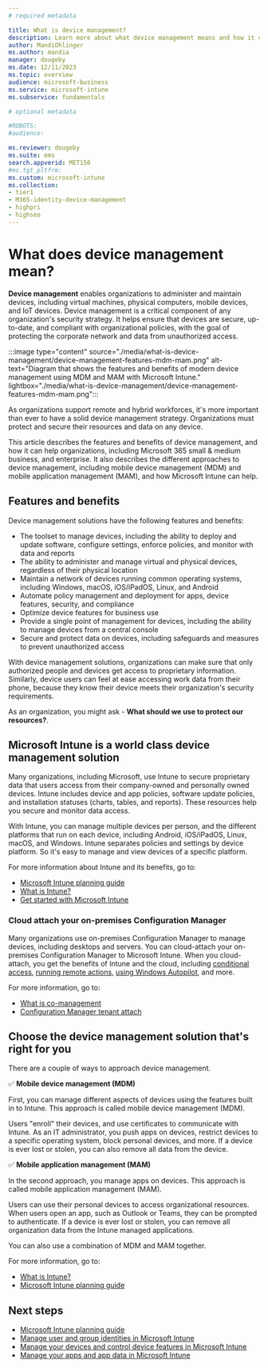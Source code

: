 ```yaml
---
# required metadata

title: What is device management?
description: Learn more about what device management means and how it can help organizations, including Microsoft 365 small & medium business, and enterprise. See a list of features and benefits, including mobile device management (MDM) and mobile application management (MAM), and learn about Microsoft Intune.
author: MandiOhlinger
ms.author: mandia 
manager: dougeby 
ms.date: 12/11/2023
ms.topic: overview 
audience: microsoft-business
ms.service: microsoft-intune
ms.subservice: fundamentals

# optional metadata

#ROBOTS:
#audience:

ms.reviewer: dougeby
ms.suite: ems
search.appverid: MET150
#ms.tgt_pltfrm:
ms.custom: microsoft-intune
ms.collection:
- tier1
- M365-identity-device-management
- highpri
- highseo
---
```


# What does device management mean?

**Device management** enables organizations to administer and maintain devices, including virtual machines, physical computers, mobile devices, and IoT devices. Device management is a critical component of any organization's security strategy. It helps ensure that devices are secure, up-to-date, and compliant with organizational policies, with the goal of protecting the corporate network and data from unauthorized access.

:::image type="content" source="./media/what-is-device-management/device-management-features-mdm-mam.png" alt-text="Diagram that shows the features and benefits of modern device management using MDM and MAM with Microsoft Intune." lightbox="./media/what-is-device-management/device-management-features-mdm-mam.png":::

As organizations support remote and hybrid workforces, it's more important than ever to have a solid device management strategy. Organizations must protect and secure their resources and data on any device.

This article describes the features and benefits of device management, and how it can help organizations, including Microsoft 365 small & medium business, and enterprise. It also describes the different approaches to device management, including mobile device management (MDM) and mobile application management (MAM), and how Microsoft Intune can help.

## Features and benefits

Device management solutions have the following features and benefits:

- The toolset to manage devices, including the ability to deploy and update software, configure settings, enforce policies, and monitor with data and reports
- The ability to administer and manage virtual and physical devices, regardless of their physical location
- Maintain a network of devices running common operating systems, including Windows, macOS, iOS/iPadOS, Linux, and Android
- Automate policy management and deployment for apps, device features, security, and compliance
- Optimize device features for business use
- Provide a single point of management for devices, including the ability to manage devices from a central console
- Secure and protect data on devices, including safeguards and measures to prevent unauthorized access

With device management solutions, organizations can make sure that only authorized people and devices get access to proprietary information. Similarly, device users can feel at ease accessing work data from their phone, because they know their device meets their organization's security requirements.

As an organization, you might ask - **What should we use to protect our resources?**.

## Microsoft Intune is a world class device management solution

Many organizations, including Microsoft, use Intune to secure proprietary data that users access from their company-owned and personally owned devices. Intune includes device and app policies, software update policies, and installation statuses (charts, tables, and reports). These resources help you secure and monitor data access.

With Intune, you can manage multiple devices per person, and the different platforms that run on each device, including Android, iOS/iPadOS, Linux, macOS, and Windows. Intune separates policies and settings by device platform. So it's easy to manage and view devices of a specific platform.

For more information about Intune and its benefits, go to:

- [Microsoft Intune planning guide](intune-planning-guide.md)
- [What is Intune?](what-is-intune.md)
- [Get started with Microsoft Intune](get-started-with-intune.md)

### Cloud attach your on-premises Configuration Manager

Many organizations use on-premises Configuration Manager to manage devices, including desktops and servers. You can cloud-attach your on-premises Configuration Manager to Microsoft Intune. When you cloud-attach, you get the benefits of Intune and the cloud, including [conditional access](../../configmgr/comanage/quickstart-conditional-access.md), [running remote actions](../../configmgr/comanage/quickstart-remote-actions.md), [using Windows Autopilot](../../configmgr/comanage/quickstart-autopilot.md), and more.

For more information, go to:

- [What is co-management](../../configmgr/comanage/overview.md)
- [Configuration Manager tenant attach](../../configmgr/tenant-attach/device-sync-actions.md)

## Choose the device management solution that's right for you

There are a couple of ways to approach device management.

✅ **Mobile device management (MDM)**

First, you can manage different aspects of devices using the features built in to Intune. This approach is called mobile device management (MDM).

Users "enroll" their devices, and use certificates to communicate with Intune. As an IT administrator, you push apps on devices, restrict devices to a specific operating system, block personal devices, and more. If a device is ever lost or stolen, you can also remove all data from the device.

✅ **Mobile application management (MAM)**

In the second approach, you manage apps on devices. This approach is called mobile application management (MAM).

Users can use their personal devices to access organizational resources. When users open an app, such as Outlook or Teams, they can be prompted to authenticate. If a device is ever lost or stolen, you can remove all organization data from the Intune managed applications.

You can also use a combination of MDM and MAM together.

For more information, go to:

- [What is Intune?](what-is-intune.md)
- [Microsoft Intune planning guide](intune-planning-guide.md)

## Next steps

- [Microsoft Intune planning guide](intune-planning-guide.md)
- [Manage user and group identities in Microsoft Intune](manage-identities.md)
- [Manage your devices and control device features in Microsoft Intune](manage-devices.md)
- [Manage your apps and app data in Microsoft Intune](manage-apps.md)

